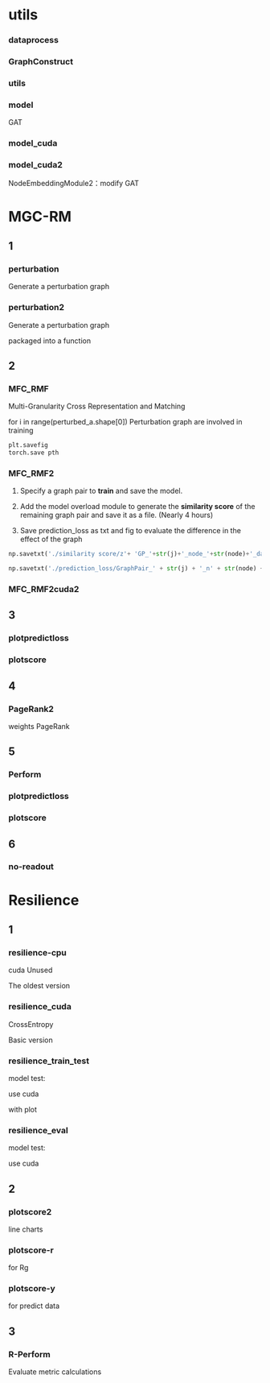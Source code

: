 # utils

### dataprocess

### GraphConstruct

### utils

### model

GAT

### model_cuda

### model_cuda2

NodeEmbeddingModule2：modify GAT





# MGC-RM



## 1

### perturbation

Generate a perturbation graph

### perturbation2

Generate a perturbation graph

packaged into a function

## 2

### MFC_RMF

Multi-Granularity Cross Representation and Matching

for i in range(perturbed_a.shape[0]) Perturbation graph are involved in training

```python
plt.savefig
torch.save pth
```

### MFC_RMF2

1. Specify a graph pair to **train** and save the model. 

2. Add the model overload module to generate the **similarity score** of the remaining graph pair and save it as a file. (Nearly 4 hours)
3. Save prediction_loss as txt and fig to evaluate the difference in the effect of the graph

```python
np.savetxt('./similarity score/z'+ 'GP_'+str(j)+'_node_'+str(node)+'_data_'+str(data_num)+'model_'+str(formatted_time)+'.txt', z_p)

np.savetxt('./prediction_loss/GraphPair_' + str(j) + '_n' + str(node) + '_d' + str(data_num) + '_Prediction_Loss_epoch_' + str(args.max_epoch) + '_lr_' + str(args.lr) + '_' + str(formatted_time) +'.txt', loss_history2)
```

### MFC_RMF2cuda2

## 3

### plotpredictloss

### plotscore

## 4

### PageRank2

weights PageRank

## 5

### Perform

### plotpredictloss

### plotscore

## 6

### no-readout





# Resilience

## 1

### resilience-cpu

cuda Unused

The oldest version

### resilience_cuda

CrossEntropy

Basic version

### resilience_train_test

model test:

use cuda

with plot

### resilience_eval

model test:

use cuda

## 2

### plotscore2

line charts

### plotscore-r

for Rg

### plotscore-y

for predict data

## 3

### R-Perform

Evaluate metric calculations